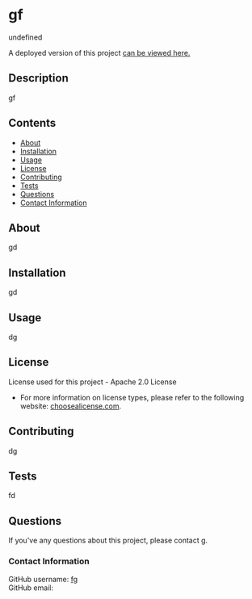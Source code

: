 
# gf
undefined

A deployed version of this project [can be viewed here.](f)



## Description
gf

## Contents
- [About](#about)
- [Installation](#installation)
- [Usage](#usage)
- [License](#license)
- [Contributing](#contributing)
- [Tests](#tests)
- [Questions](#questions)
- [Contact Information](#contact%20information)

## About
gd

## Installation
gd

## Usage
dg

## License
License used for this project - Apache 2.0 License
* For more information on license types, please refer to the following website: [choosealicense.com](https://choosealicense.com/).

## Contributing
dg

## Tests
fd

## Questions

If you've any questions about this project, please contact g.

### Contact Information

GitHub username: [fg](https://github.com/fg)<br>
GitHub email: <f>

